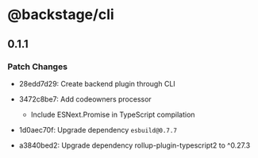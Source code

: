 # @backstage/cli

## 0.1.1
### Patch Changes

- 28edd7d29: Create backend plugin through CLI
- 3472c8be7: Add codeowners processor
  
  - Include ESNext.Promise in TypeScript compilation
- 1d0aec70f: Upgrade dependency `esbuild@0.7.7`
- a3840bed2: Upgrade dependency rollup-plugin-typescript2 to ^0.27.3

